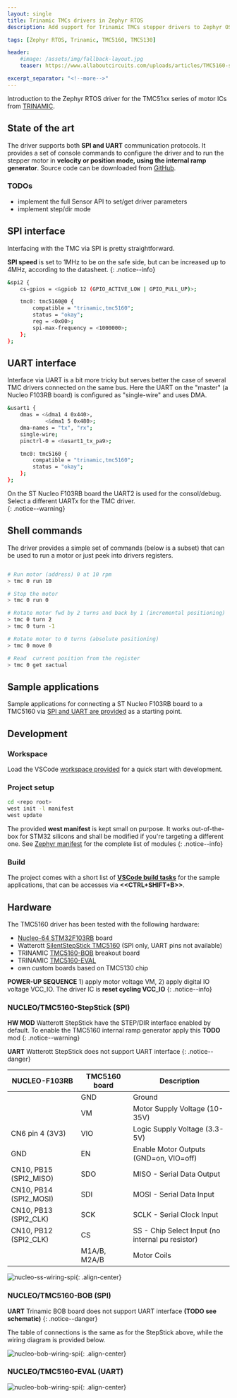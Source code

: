 ```yaml
---
layout: single
title: Trinamic TMCs drivers in Zephyr RTOS
description: Add support for Trinamic TMCs stepper drivers to Zephyr OS

tags: [Zephyr RTOS, Trinamic, TMC5160, TMC5130]

header:
    #image: /assets/img/fallback-layout.jpg
    teaser: https://www.allaboutcircuits.com/uploads/articles/TMC5160-stepStick.jpg

excerpt_separator: "<!--more-->"
---
```


Introduction to the Zephyr RTOS driver for the TMC51xx series of motor ICs from [TRINAMIC](https://www.trinamic.com/).

<!--more-->

## State of the art

The driver supports both **SPI and UART** communication protocols. It provides a set of console commands to configure the driver and to run the stepper motor in **velocity or position mode, using the internal ramp generator**. Source code can be downloaded from [GitHub](https://github.com/cooked/zephyr-trinamic).

### TODOs

- implement the full Sensor API to set/get driver parameters
- implement step/dir mode

## SPI interface

Interfacing with the TMC via SPI is pretty straightforward.  

**SPI speed** is set to 1MHz to be on the safe side, but can be increased up to 4MHz, according to the datasheet.
{: .notice--info}  

``` bash
&spi2 {
    cs-gpios = <&gpiob 12 (GPIO_ACTIVE_LOW | GPIO_PULL_UP)>;

    tmc0: tmc5160@0 {
        compatible = "trinamic,tmc5160";
        status = "okay";
        reg = <0x00>;
        spi-max-frequency = <1000000>;
    };
};
```

## UART interface

Interface via UART is a bit more tricky but serves better the case of several TMC drivers connected on the same bus. Here 
the UART on the "master" (a Nucleo F103RB board) is configured as "single-wire" and uses DMA.  

``` bash
&usart1 {
    dmas = <&dma1 4 0x440>,
            <&dma1 5 0x480>;
    dma-names = "tx", "rx";
    single-wire;
    pinctrl-0 = <&usart1_tx_pa9>;

    tmc0: tmc5160 {
        compatible = "trinamic,tmc5160";
        status = "okay";
    };
};
```

On the ST Nucleo F103RB board the UART2 is used for the consol/debug. Select a different UARTx for the TMC driver.  
{: .notice--warning}  

## Shell commands

The driver provides a simple set of commands (below is a subset) that can be used to run a motor or just peek into drivers registers.

``` bash

# Run motor (address) 0 at 10 rpm
> tmc 0 run 10

# Stop the motor
> tmc 0 run 0

# Rotate motor fwd by 2 turns and back by 1 (incremental positioning)
> tmc 0 turn 2
> tmc 0 turn -1

# Rotate motor to 0 turns (absolute positioning)
> tmc 0 move 0

# Read  current position from the register
> tmc 0 get xactual
```

## Sample applications

Sample applications for connecting a ST Nucleo F103RB board to a TMC5160 via [SPI and UART are provided](https://github.com/cooked/zephyr-trinamic/tree/master/samples) as a starting point.  

## Development

### Workspace  

Load the VSCode [workspace provided](https://github.com/cooked/zephyr-trinamic) for a quick start with development.  

### Project setup  

``` bash
cd <repo root>
west init -l manifest
west update
```

The provided **west manifest** is kept small on purpose. It works out-of-the-box for STM32 silicons and shall be modified if you're targeting a different one. See [Zephyr manifest](https://github.com/zephyrproject-rtos/zephyr/blob/main/west.yml) for the complete list of modules
{: .notice--info}

### Build

The project comes with a short list of [**VSCode build tasks**](https://github.com/cooked/zephyr-trinamic/blob/master/.vscode/tasks.json) for the sample applications, that can be accesses via **<<CTRL+SHIFT+B>>**.  

## Hardware  

The TMC5160 driver has been tested with the following hardware:
- [Nucleo-64 STM32F103RB](https://www.st.com/en/evaluation-tools/nucleo-f103rb.html) board
- Watterott [SilentStepStick TMC5160](https://shop.watterott.com/SilentStepStick-TMC5160-Stepper-motor-driver) (SPI only, UART pins not available)
- TRINAMIC [TMC5160-BOB](https://www.trinamic.com/support/eval-kits/details/tmc5160-bob/) breakout board
- TRINAMIC [TMC5160-EVAL](https://www.trinamic.com/support/eval-kits/details/tmc5160-eval/) 
- own custom boards based on TMC5130 chip

**POWER-UP SEQUENCE** 1) apply motor voltage VM, 2) apply digital IO voltage VCC_IO. The driver IC is **reset cycling VCC_IO**
{: .notice--info}

### NUCLEO/TMC5160-StepStick (SPI)

**HW MOD** Watterott StepStick have the STEP/DIR interface enabled by default. To enable the TMC5160 internal ramp generator apply this **TODO** mod 
{: .notice--warning}

**UART** Watterott StepStick does not support UART interface 
{: .notice--danger}

| **NUCLEO-F103RB** | **TMC5160 board** | Description |
|---|---|---|
|  | GND | Ground |
|  | VM | Motor Supply Voltage (10-35V) |
| CN6 pin 4 (3V3) | VIO | Logic Supply Voltage (3.3-5V) |
| GND | EN | Enable Motor Outputs (GND=on, VIO=off) |
| CN10, PB15 (SPI2_MISO) | SDO | MISO - Serial Data Output |
| CN10, PB14 (SPI2_MOSI) | SDI | MOSI - Serial Data Input |
| CN10, PB13 (SPI2_CLK) | SCK | SCLK - Serial Clock Input |
| CN10, PB12 (SPI2_CLK) | CS | SS - Chip Select Input (no internal pu resistor) |
|  | M1A/B, M2A/B | Motor Coils |

![nucleo-ss-wiring-spi](/assets/img/nucleo-tmc5160.png){: .align-center}

### NUCLEO/TMC5160-BOB (SPI)

**UART** Trinamic BOB board does not support UART interface **(TODO see schematic)**
{: .notice--danger}

The table of connections is the same as for the StepStick above, while the wiring diagram is provided below.

![nucleo-bob-wiring-spi](/assets/img/nucleo-tmc5160bob-spi.png){: .align-center}

### NUCLEO/TMC5160-EVAL (UART)

![nucleo-bob-wiring-spi](/assets/img/nucleo-tmc5160eval-uart.png){: .align-center}
